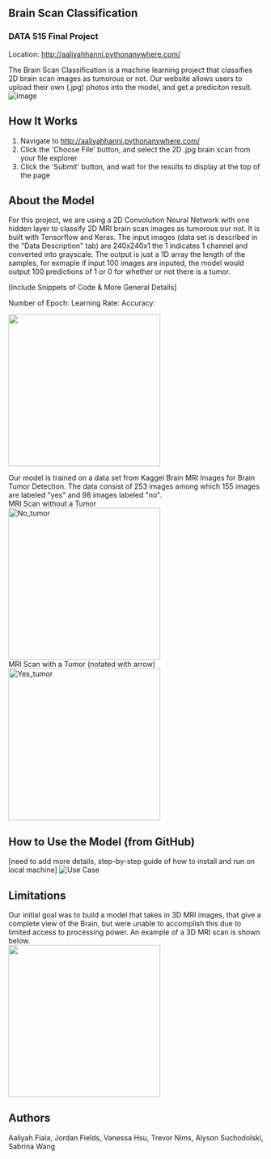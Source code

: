 ## Brain Scan Classification
### DATA 515 Final Project
Location: http://aaliyahhanni.pythonanywhere.com/

The Brain Scan Classification is a machine learning project that classifies 2D brain scan images as tumorous or not. Our website allows users to upload their own (.jpg) photos into the model, and get a prediciton result. 
![image](https://user-images.githubusercontent.com/73403238/109405348-9590a400-7924-11eb-8eec-64639a7b33a1.png)

## How It Works
1. Navigate to http://aaliyahhanni.pythonanywhere.com/
2. Click the 'Choose File' button, and select the 2D .jpg brain scan from your file explorer
3. Click the 'Submit' button, and wait for the results to display at the top of the page

## About the Model
For this project, we are using a 2D Convolution Neural Network with one hidden layer to classify 2D MRI brain scan images as tumorous our not. It is built with Tensorflow and Keras. The input images (data set is described in the "Data Description" tab) are 240x240x1 the 1 indicates 1 channel and converted into grayscale. The output is just a 1D array the length of the samples, for exmaple if input 100 images are inputed, the model would output 100 predictions of 1 or 0 for whether or not there is a tumor.

[Include Snippets of Code & More General Details]

Number of Epoch:
Learning Rate:
Accuracy:

<img src=https://user-images.githubusercontent.com/73403238/109405511-3338a300-7926-11eb-997e-a63ba93bf3b6.png width="300"/>

Our model is trained on a data set from Kaggel Brain MRI Images for Brain Tumor Detection. The data consist of 253 images among which 155 images are labeled "yes" and 98 images labeled "no". 
<br />
MRI Scan without a Tumor
<br />
<img src = "http://aaliyahhanni.pythonanywhere.com/static/img/no.jpeg" alt = "No_tumor" width="300"/>
<br />
MRI Scan with a Tumor (notated with arrow)
<br />
<img src = "http://aaliyahhanni.pythonanywhere.com/static/img/yes.jpg" alt = "Yes_tumor" width="300"/>
<br />

## How to Use the Model (from GitHub)
[need to add more details, step-by-step guide of how to install and run on local machine]
![Use Case](https://user-images.githubusercontent.com/73403238/109585563-98240280-7ab8-11eb-8469-6290c813da10.jpg)


## Limitations
Our initial goal was to build a model that takes in 3D MRI images, that give a complete view of the Brain, but were unable to accomplish this due to limited access to processing power. An example of a 3D MRI scan is shown below. 
<br />
<img src=http://aaliyahhanni.pythonanywhere.com/static/img/MRI.gif  width="300"/>

## Authors 
Aaliyah Fiala, Jordan Fields, Vanessa Hsu, Trevor Nims, Alyson Suchodolski, Sabrina Wang
